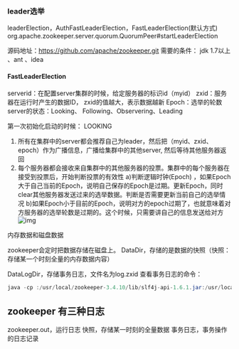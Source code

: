 ### leader选举

leaderElection，AuthFastLeaderElection，FastLeaderElection(默认方式) org.apache.zookeeper.server.quorum.QuorumPeer#startLeaderElection

源码地址：https://github.com/apache/zookeeper.git 需要的条件： jdk 1.7以上 、ant 、idea

#### FastLeaderElection

serverid：在配置server集群的时候，给定服务器的标识id（myid） zxid：服务器在运行时产生的数据ID， zxid的值越大，表示数据越新 Epoch：选举的轮数 server的状态：Looking、 Following、Observering、Leading

第一次初始化启动的时候： LOOKING


1. 所有在集群中的server都会推荐自己为leader，然后把（myid、zxid、epoch）作为广播信息，广播给集群中的其他server, 然后等待其他服务器返回 
2. 每个服务器都会接收来自集群中的其他服务器的投票。集群中的每个服务器在接受到投票后，开始判断投票的有效性 a)判断逻辑时钟(Epoch) ，如果Epoch大于自己当前的Epoch，说明自己保存的Epoch是过期。更新Epoch，同时clear其他服务器发送过来的选举数据。判断是否需要更新当前自己的选举情况 b)如果Epoch小于目前的Epoch，说明对方的epoch过期了，也就意味着对方服务器的选举轮数是过期的。这个时候，只需要讲自己的信息发送给对方 ![img](https://img-blog.csdnimg.cn/2020041410234291.png?x-oss-process=image/watermark,type_ZmFuZ3poZW5naGVpdGk,shadow_10,text_aHR0cHM6Ly9ibG9nLmNzZG4ubmV0L3dzemN5MTk5NTAz,size_16,color_FFFFFF,t_70)

内存数据和磁盘数据

zookeeper会定时把数据存储在磁盘上。 DataDir，存储的是数据的快照（快照： 存储某一个时刻全量的内存数据内容）

DataLogDir，存储事务日志，文件名为log.zxid 查看事务日志的命令：

```java
java -cp :/usr/local/zookeeper-3.4.10/lib/slf4j-api-1.6.1.jar:/usr/local/zookeeper-3.4.10/zookeeper-3.4.10.jar org.apache.zookeeper.server.LogFormatter log.200000001
```



## zookeeper 有三种日志

zookeeper.out，运行日志 快照，存储某一时刻的全量数据 事务日志，事务操作的日志记录

